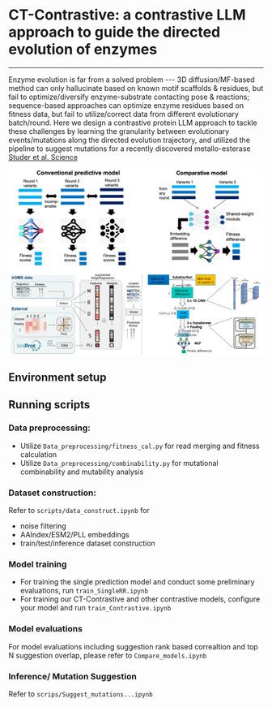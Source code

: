 # CT-Contrastive: a contrastive LLM approach to guide the directed evolution of enzymes
--------

Enzyme evolution is far from a solved problem --- 3D diffusion/MF-based method can only hallucinate based on known motif scaffolds & residues, but fail to optimize/diversify enzyme-substrate contacting pose & reactions; sequence-based approaches can optimize enzyme residues based on fitness data, but fail to utilize/correct data from different evolutionary batch/round. Here we design a contrastive protein LLM approach to tackle these challenges by learning the granularity between evolutionary events/mutations along the directed evolution trajectory, and utilized the pipeline to suggest mutations for a recently discovered metallo-esterase [Studer et al. Science](https://www.science.org/doi/10.1126/science.aau3744)

![CT-Contrastive](dual-mode-fitness-prediction.png)

## Environment setup
## Running scripts
### Data preprocessing:
  - Utilize `Data_preprocessing/fitness_cal.py` for read merging and fitness calculation
  - Utilize `Data_preprocessing/combinability.py` for mutational combinability and mutability analysis
### Dataset construction:
  Refer to `scripts/data_construct.ipynb` for 
  - noise filtering
  - AAIndex/ESM2/PLL embeddings
  - train/test/inference dataset construction
### Model training
  - For training the single prediction model and conduct some preliminary evaluations, run `train_SingleRR.ipynb`
  - For training our CT-Contrastive and other contrastive models, configure your model and run `train_Contrastive.ipynb`
### Model evaluations
  For model evaluations including suggestion rank based correaltion and top N suggestion overlap, please refer to `Compare_models.ipynb`
### Inference/ Mutation Suggestion
  Refer to `scrips/Suggest_mutations...ipynb`
